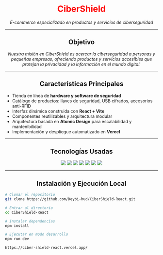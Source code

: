 <h1 align="center" style="color: red;">CiberShield</h1>
<p align="center"><em>E-commerce especializado en productos y servicios de ciberseguridad</em></p>

---

<h2 align="center">Objetivo</h2>
<p align="center"><em>Nuestra misión en CiberShield es acercar la ciberseguridad a personas y pequeñas empresas, ofreciendo productos y servicios accesibles que protejan la privacidad y la información en el mundo digital.</em></p>

---

<h2 align="center">Características Principales</h2>

<ul>
  <li>Tienda en línea de <strong>hardware y software de seguridad</strong></li>
  <li>Catálogo de productos: llaves de seguridad, USB cifrados, accesorios anti-RFID</li>
  <li>Interfaz dinámica construida con <strong>React + Vite</strong></li>
  <li>Componentes reutilizables y arquitectura modular</li>
   <li>Arquitectura basada en <strong>Atomic Design</strong> para escalabilidad y mantenibilidad</li>
  <li>Implementación y despliegue automatizado en <strong>Vercel</strong></li>
</ul>

---

<h2 align="center">Tecnologías Usadas</h2>

<p align="center">
  <img src="https://img.shields.io/badge/React-20232A?style=flat-badge&logo=react&logoColor=61DAFB"/>
  <img src="https://img.shields.io/badge/Vite-646CFF?style=flat-badge&logo=vite&logoColor=white"/>
  <img src="https://img.shields.io/badge/Vercel-000000?style=flat-badge&logo=vercel&logoColor=white"/>
  <img src="https://img.shields.io/badge/HTML5-E34F26?style=flat-badge&logo=html5&logoColor=white"/>
  <img src="https://img.shields.io/badge/CSS3-1572B6?style=flat-badge&logo=css3&logoColor=white"/>
  <img src="https://img.shields.io/badge/JavaScript-F7DF1E?style=flat-badge&logo=javascript&logoColor=black"/>
  <img src="https://img.shields.io/badge/Git-F05032?style=flat-badge&logo=git&logoColor=white"/>
</p>

---

<h2 align="center">Instalación y Ejecución Local</h2>

```bash
# Clonar el repositorio
git clone https://github.com/Deybi-hud/CiberShield-React.git

# Entrar al directorio
cd CiberShield-React

# Instalar dependencias
npm install

# Ejecutar en modo desarrollo
npm run dev

https://ciber-shield-react.vercel.app/
